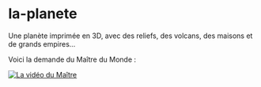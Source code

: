 # la-planete

Une planète imprimée en 3D, avec des reliefs, des volcans, des maisons et de grands empires...

Voici la demande du Maître du Monde :

[![La vidéo du Maître](https://img.youtube.com/vi/B57icuccHqY/0.jpg)](https://www.youtube.com/watch?v=B57icuccHqY)
